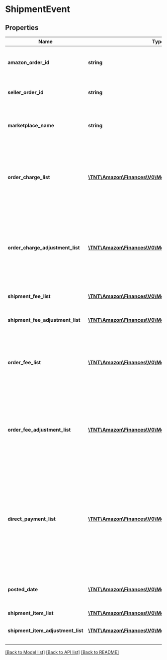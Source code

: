 # ShipmentEvent

## Properties
Name | Type | Description | Notes
------------ | ------------- | ------------- | -------------
**amazon_order_id** | **string** | An Amazon-defined identifier for an order. | [optional] 
**seller_order_id** | **string** | A seller-defined identifier for an order. | [optional] 
**marketplace_name** | **string** | The name of the marketplace where the event occurred. | [optional] 
**order_charge_list** | [**\TNT\Amazon\Finances\V0\Model\ChargeComponentList**](ChargeComponentList.md) | A list of order-level charges. These charges are applicable to Multi-Channel Fulfillment COD orders. | [optional] 
**order_charge_adjustment_list** | [**\TNT\Amazon\Finances\V0\Model\ChargeComponentList**](ChargeComponentList.md) | A list of order-level charge adjustments. These adjustments are applicable to Multi-Channel Fulfillment COD orders. | [optional] 
**shipment_fee_list** | [**\TNT\Amazon\Finances\V0\Model\FeeComponentList**](FeeComponentList.md) | A list of shipment-level fees. | [optional] 
**shipment_fee_adjustment_list** | [**\TNT\Amazon\Finances\V0\Model\FeeComponentList**](FeeComponentList.md) | A list of shipment-level fee adjustments. | [optional] 
**order_fee_list** | [**\TNT\Amazon\Finances\V0\Model\FeeComponentList**](FeeComponentList.md) | A list of order-level fees. These charges are applicable to Multi-Channel Fulfillment orders. | [optional] 
**order_fee_adjustment_list** | [**\TNT\Amazon\Finances\V0\Model\FeeComponentList**](FeeComponentList.md) | A list of order-level fee adjustments. These adjustments are applicable to Multi-Channel Fulfillment orders. | [optional] 
**direct_payment_list** | [**\TNT\Amazon\Finances\V0\Model\DirectPaymentList**](DirectPaymentList.md) | A list of transactions where buyers pay Amazon through one of the credit cards offered by Amazon or where buyers pay a seller directly through COD. | [optional] 
**posted_date** | [**\TNT\Amazon\Finances\V0\Model\\DateTime**](\DateTime.md) | The date and time when the financial event was posted. | [optional] 
**shipment_item_list** | [**\TNT\Amazon\Finances\V0\Model\ShipmentItemList**](ShipmentItemList.md) |  | [optional] 
**shipment_item_adjustment_list** | [**\TNT\Amazon\Finances\V0\Model\ShipmentItemList**](ShipmentItemList.md) | A list of shipment item adjustments. | [optional] 

[[Back to Model list]](../README.md#documentation-for-models) [[Back to API list]](../README.md#documentation-for-api-endpoints) [[Back to README]](../README.md)


